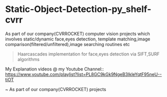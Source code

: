 # Static-Object-Detection-py_shelf-cvrr

As part of our company(CVRROCKET) computer vision projects which involves static/dynamic face,eyes detection, template matching,image comparison(filtered/unfiltered),image searching routines etc
> Haarcascades implementation for face,eyes detection via SIFT,SURF algorithms

My Explanation videos @ my Youtube Channel::
https://www.youtube.com/playlist?list=PL8GC9kGk9NgeB3IkleYqtF95neU--tiOT

~ As part of our company(CVRROCKET) projects
